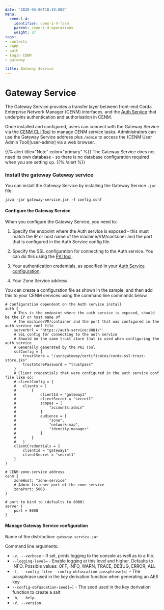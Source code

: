 ```yaml
---
date: '2020-06-06T18:19:00Z'
menu:
  cenm-1-4:
    identifier: cenm-1-4-farm
    parent: cenm-1-4-operations
    weight: 27
tags:
- contexts
- FARM
- auth
- login CENM
- gateway

title: Gateway Service
---
```


# Gateway Service


The Gateway Service provides a transfer layer between front-end Corda Enterprise Network Manager (CENM) interfaces, and the [Auth Service](auth-service) that underpins authentication and authorisation in CENM.

Once installed and configured, users can connect with the Gateway Service via the [CENM CLI Tool](cenm-cli-tool) to manage CENM service tasks. Administrators can use the Gateway Service address plus `/admin` to access the (CENM User Admin Tool)[user-admin] via a web browser.

{{% alert title="Note" color="primary" %}}
The Gateway Service does not need its own database - so there is no database configuration required when you are setting up.
{{% /alert %}}


### Install the gateway Gateway service

You can install the Gateway Service by installing the Gateway Service `.jar` file:

`java -jar gateway-service.jar -f config.conf`

#### Configure the Gateway Service

When you configure the Gateway Service, you need to:

1. Specify the endpoint where the Auth service is exposed - this must match the IP or host name of the machine/VM/container and the port that is configured in the Auth Service config file.

2. Specify the SSL configuration for connecting to the Auth service. You can do this using the [PKI tool](pki-tool).

3. Your authentication credentials, as specified in your [Auth Service configuration](auth-service).

4. Your Zone Service address.

You can create a configuration file as shown in the sample, and then add this to your CENM services using the command line commands below.

```
# Configuration dependent on the Auth service install
auth {
    # This is the endpoint where the auth service is exposed, should be the IP or host name of
    # the machine/VM/container and the port that was configured in the auth service conf file
    serverUrl = "https://auth-service:8081/"
    # SSL config for connecting to the auth service
    # Should be the same trust store that is used when configuring the auth service
    # Generally generated by the PKI Tool
    sslConfig = {
        trustStore = "/usr/gateway/certificates/corda-ssl-trust-store.jks"
        trustStorePassword = "trustpass"
    }
    # Client credentials that were configured in the auth service conf file like so:
    # clientConfig = {
    #   clients = [
    #       {
    #           clientId = "gateway1"
    #           clientSecret = "secret1"
    #           scopes = [
    #               "accounts:admin"
    #           ]
    #           audience = [
    #               "zone",
    #               "network-map",
    #               "identity-manager"
    #           ]
    #       }
    #   ]
    clientCredentials = {
        clientId = "gateway1"
        clientSecret = "secret1"
    }
}

# CENM zone-service address
cenm {
    zoneHost: "zone-service"
    # Admin listener port of the zone service
    zonePort: 5063
}

# port to bind to (defaults to 8080)
server {
    port = 8080
}
```

#### Manage Gateway Service configuration

Name of the distribution: `gateway-service.jar`

Command line arguments:

* `-v, --verbose` - If set, prints logging to the console as well as to a file.
* `--logging-level=` - Enable logging at this level and higher. Defaults to INFO. Possible values: OFF, INFO, WARN, TRACE, DEBUG, ERROR, ALL
* `-f, --config-file=` `--config-obfuscation-passphrase[=]` - The passphrase used in the key derivation function when generating an AES key
* `--config-obfuscation-seed[=]` - The seed used in the key derivation function to create a salt
* `-h, --help`
* `-V, --version`
